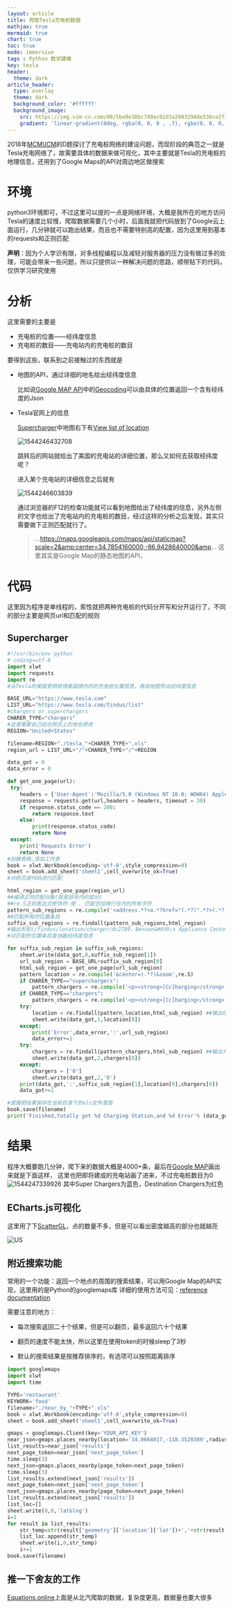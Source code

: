 ```yaml
---
layout: article
title: 爬取Tesla充电桩数据
mathjax: true
mermaid: true
chart: true
toc: true
mode: immersive
tags : Python 数学建模
key: tesla
header:
  theme: dark
article_header:
  type: overlay
  theme: dark
  background_color: '#ffffff'
  background_image:
    src: https://img.vim-cn.com/00/5be9e38bc749ac02d3a2903294de538ce2f3fd.png
    gradient: 'linear-gradient(0deg, rgba(0, 0, 0 , .7), rgba(0, 0, 0, .7))'
---
```

2018年[MCM\ICM](https://www.comap.com/undergraduate/contests/mcm/contests/2018/problems/)的D题探讨了充电桩网络的建设问题，而现阶段的典范之一就是Tesla充电网络了，故需要具体的数据来做可视化，其中主要就是Tesla的充电桩的地理信息，还用到了Google Maps的API对周边地区做搜索

<!--more-->

# 环境

python3环境即可，不过这里可以提的一点是网络环境，大概是我所在的地方访问Tesla的速度比较慢，爬取数据需要几个小时，后面我就把代码放到了Google云上面运行，几分钟就可以跑出结果，而且也不需要特别高的配置，因为这里用到基本的requests和正则匹配

**声明**：因为个人学识有限，对多线程编程以及减轻对服务器的压力没有做过多的处理，可能会带来一些问题，所以只提供以一种解决问题的思路，顺带贴下的代码，仅供学习研究使用

# 分析

这里需要的主要是

- 充电桩的位置——经纬度信息
- 充电桩的数目——充电站内的充电桩的数目

要得到这些，联系到之前接触过的东西就是

- 地图的API，通过详细的地名给出经纬度信息

  比如说[Google MAP API](https://developers.google.com/maps/documentation/)中的[Geocoding](https://developers.google.com/maps/documentation/geocoding/)可以由具体的位置返回一个含有经纬度的Json

- Tesla官网上的信息

  [Supercharger](https://www.tesla.com/supercharger)中地图右下有[View list of location](https://www.tesla.com/findus/list/superchargers/United%20States)

  ![1544246432708](https://img.vim-cn.com/96/ba7c025b8e1e5c2b112e7dd3d9bea677d380d0.png)

  跳转后的网站就给出了美国的充电站的详细位置，那么又如何去获取经纬度呢？

  进入某个充电站的详细信息之后就有

  ![1544246603839](https://img.vim-cn.com/29/3c1355a2f0d6e10c2315c2fa63fc11c20acbb0.png)

  通过浏览器的F12的检查功能就可以看到地图给出了经纬度的信息，另外左侧的文字也给出了充电站内的充电桩的数目，经过这样的分析之后发现，其实只需要做下正则匹配就行了。
  > ...https://maps.googleapis.com/maps/api/staticmap?scale=2&amp;center=34.7854160000,-86.9428640000&amp... 这里其实是Google Map的静态地图的API，



# 代码

这里因为程序是单线程的，索性就把两种充电桩的代码分开写和分开运行了，不同的部分主要是网页url和匹配的规则

## Supercharger

```python
#!/usr/bin/env python
# coding=utf-8
import xlwt
import requests
import re
#从Tesla的美国官网获得美国境内的的充电桩位置信息，再由地图导出经纬度信息

BASE_URL="https://www.tesla.com"
LIST_URL="https://www.tesla.com/findus/list"
#chargers or superchargers
CHARER_TYPE="chargers"
#这里需要自己结合网页上的地名修改
REGION="United+States"

filename=REGION+"./tesla_"+CHARER_TYPE+".xls"
region_url = LIST_URL+"/"+CHARER_TYPE+"/"+REGION

data_got = 0
data_error = 0

def get_one_page(url):
 try:
    headers = {'User-Agent':'Mozilla/5.0 (Windows NT 10.0; WOW64) AppleWebKit/537.36 (KHTML, like Gecko) ''Chrome/51.0.2704.63 Safari/537.36'}
    response = requests.get(url,headers = headers, timeout = 30)
    if response.status_code == 200:
        return response.text
    else:
        print(response.status_code)
        return None
 except:
    print('Requests Error')
    return None
#创建表格,添加工作表
book = xlwt.Workbook(encoding='utf-8',style_compression=0)
sheet = book.add_sheet('sheet1',cell_overwrite_ok=True)
#对网页源代码进行匹配

html_region = get_one_page(region_url)
##编译正则匹配对象(就是括号内的部分)
##re.S正则表达式修饰符:使 . 匹配包括换行在内的所有字符
pattern_sub_regions = re.compile('<address.*?<a.*?href="(.*?)".*?>(.*?)</a>.*?</address>',re.S)
##匹配所有的位置条目
suffix_sub_regions = re.findall(pattern_sub_regions,html_region)
#输出形如(/findus/location/charger/dc2789，Benson&#039;s Appliance Center)的tuple组成的list
#对匹配的位置条目查询器经纬度信息

for suffix_sub_region in suffix_sub_regions:
    sheet.write(data_got,0,suffix_sub_region[1])
    url_sub_region = BASE_URL+suffix_sub_region[0]
    html_sub_region = get_one_page(url_sub_region)
    pattern_location = re.compile('&center=(.*?)&zoom',re.S)
    if CHARER_TYPE=="superchargers":
        pattern_chargers = re.compile('<p><strong>[Cc]harging</strong>.*?>(.*?) [Ss]uperchargers.*?</p>',re.S)
    if CHARER_TYPE=="chargers":
        pattern_chargers = re.compile('<p><strong>[Cc]harging</strong>.*?>(.*?)Tesla.*?</p>',re.S)
    try:
        location = re.findall(pattern_location,html_sub_region) ##输出经纬度的list
        sheet.write(data_got,1,location[0])
    except:
        print('Error',data_error,':',url_sub_region)
        data_error+=1
    try:
        chargers = re.findall(pattern_chargers,html_sub_region) ##输出充电桩的个数
        sheet.write(data_got,2,chargers[0])
    except:
        chargers = ['0']
        sheet.write(data_got,2,'0')
    print(data_got,':',suffix_sub_region[1],location[0],chargers[0])
    data_got+=1

#直接把结果保存在当前目录下的xls文件里面
book.save(filename)
print('Finished,totally got %d Charging Station,and %d Error'% (data_got,data_error))

```

# 结果

程序大概要跑几分钟，爬下来的数据大概是4000+条，最后在[Google MAP](https://drive.google.com/open?id=15hRhkZiVIw3mHJHJEQ00SQHQJBDaHsWV&usp=sharing)画出来就是下面这样， 这里也把即将建成的充电站画了进来，不过充电桩数目为0![1544247339926](https://img.vim-cn.com/00/5be9e38bc749ac02d3a2903294de538ce2f3fd.png)
其中Super Chargers为蓝色，Destination Chargers为红色

## ECharts.js可视化

这里用了下[ScatterGL](https://www.echartsjs.com/examples/editor.html?c=scatterGL-gps&gl=1)，点的数量不多，但是可以看出密度越高的部分也就越亮

![US](https://img.vim-cn.com/dc/7c180c409d8786a3360fdf7ec17c11f515bf32.png)

## 附近搜索功能

常用的一个功能：返回一个地点的周围的搜索结果，可以用Google Map的API实现，这里用的是Python的googlemaps库
详细的使用方法可见：[reference documentation](https://googlemaps.github.io/google-maps-services-python/docs/)

需要注意的地方：
- 每次搜索返回二十个结果，但是可以翻页，最多返回六十个结果

- 翻页的速度不能太快，所以这里在使用token的时候sleep了3秒

- 默认的搜索结果是按推荐排序的，有选项可以按照距离排序

```python
import googlemaps
import xlwt
import time

TYPE='restaurant'
KEYWORK='food'
filename="./near_by_"+TYPE+".xls"
book = xlwt.Workbook(encoding='utf-8',style_compression=0)
sheet = book.add_sheet('sheet1',cell_overwrite_ok=True)

gmaps = googlemaps.Client(key='YOUR_API_KEY')
near_json=gmaps.places_nearby(location='34.0664817,-118.3520389',radius='50000',type=TYPE,keyword=KEYWORK)
list_results=near_json['results']
next_page_token=near_json['next_page_token']
time.sleep(3)
next_json=gmaps.places_nearby(page_token=next_page_token)
time.sleep(3)
list_results.extend(next_json['results'])
next_page_token=next_json['next_page_token']
nxet_json=gmaps.places_nearby(page_token=next_page_token)
list_results.extend(next_json['results'])
list_loc=[]
sheet.write(0,0,'lat&lng')
i=1
for result in list_results:
    str_temp=str(result['geometry']['location']['lat'])+','+str(result['geometry']['location']['lng'])
    list_loc.append(str_temp)
    sheet.write(i,0,str_temp)
    i+=1
book.save(filename)

```

## 推一下舍友的工作

[Equations.online](https://equationliu.github.io/2018-12-9-chargebar/)上面是从北汽爬取的数据，复杂度更高，数据量也要大很多
